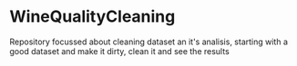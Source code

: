 # WineQualityCleaning
Repository focussed about cleaning dataset an it's analisis, starting with a good dataset and make it dirty, clean it and see the results
